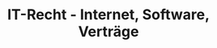 ---
layout: topic
style_id: topic
title: IT-Recht - Internet, Software, Verträge
description: >-
  Rechtsberatung und Hilfestellungen zum Thema IT-Recht - Hierbei geht es um
  alles von gehackten Profilen über die Erstellung und Prüfung von Verträgen bis
  hin zur Geltendmachung von Schadensersatz
header_titel: IT- und Internetrecht
header_image: /uploads/it-recht-homepage-header.jpg
erfolge:
intro_titel: IT- und Internetrecht
intro_text_markdown: >-
  Im weit gestreuten Bereich des IT-Rechts stehe ich Ihnen insbesondere zu
  Fragen rund um Open-Source-Software zur Verfügung. Die unterschiedlichen
  Lizenztypen von Open-Source-Software bieten verschiedene Möglichkeiten und
  Fallstricke, die insbesondere im unternehmerischen Bereich ein erhebliches
  Gefahrenpotential beinhalten.


  Sie möchten sicherstellen, dass der Internetauftritt Ihres Unternehmens oder
  Online-Shops mit den gesetzlichen Vorschriften konform ist? Gerne stehe ich
  Ihnen hierbei zur Seite, gestalte und prüfe Allgemeine Geschäftsbedingungen
  (AGB) und berate gerne auch zur Widerrufsbelehrung.&nbsp;


  Natürlich können sich Mandanten auch in anderen Fragen rund um das IT-Recht
  (z. B. Impressum, DSGVO, Abmahnung etc.) an mich wenden.


  Im Bereich des IT-Rechts habe ich den Fachanwaltslehrgang erfolgreich
  abgeschlossen und die vorhandenen Kenntnisse dadurch vertieft.


  Auch neue Gebiete gehören zu meinem Beratungsfeld. Hierunter sind Momentan
  insbesondere Fälle rund um das Thema NFT zu fassen. Die rechtlichen
  Unklarheiten bei NFTs sind äu&szlig;erst ausgeprägt, sodass man sich sowohl
  bei der Erstellung wie auch beim Kauf von NFTs umfassend beraten lassen
  sollte.
intro_link_text:
intro_link:
abschnitte:
redirect_from:
redirect_to:
sitemap: true
---